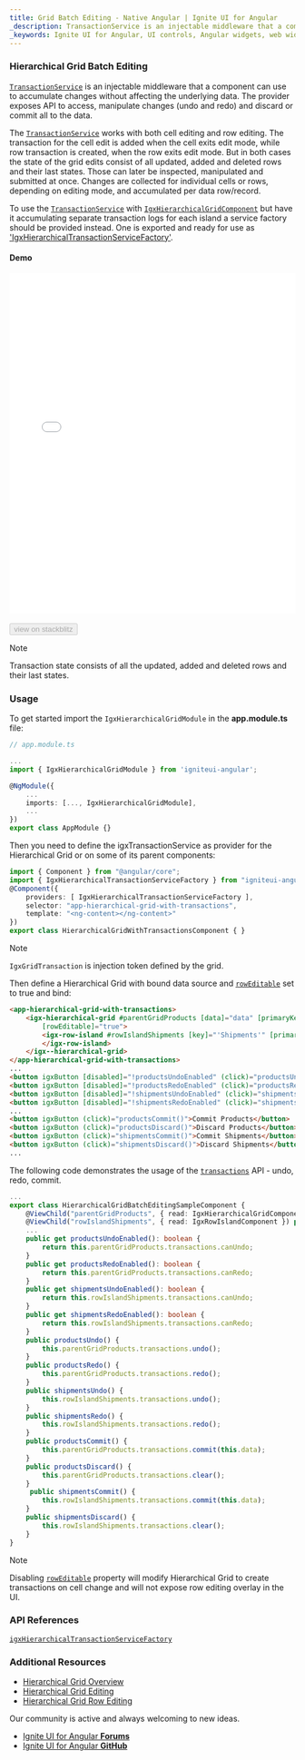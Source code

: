 ```yaml
---
title: Grid Batch Editing - Native Angular | Ignite UI for Angular
_description: TransactionService is an injectable middleware that a component can use to accumulate changes without affecting the underlying data. The provider exposes API to access, manipulate changes (undo and redo) and discard or commit all to the data.
_keywords: Ignite UI for Angular, UI controls, Angular widgets, web widgets, UI widgets, Angular, Native Angular Components Suite, Native Angular Controls, Native Angular Components Library, Native Angular Component, Angular Grid, Angular Data Grid component, Angular Data Grid control, Angular Grid component, Angular Grid control, Angular High Performance Grid, Cell Editing, Row Editing, Batch Updating, Batch Editing, Transactions
---
```


### Hierarchical Grid Batch Editing


[`TransactionService`]({environment:angularApiUrl}/classes/igxtransactionservice.html) is an injectable middleware that a component can use to accumulate changes without affecting the underlying data. The provider exposes API to access, manipulate changes (undo and redo) and discard or commit all to the data.

The [`TransactionService`]({environment:angularApiUrl}/classes/igxtransactionservice.html) works with both cell editing and row editing. The transaction for the cell edit is added when the cell exits edit mode, while row transaction is created, when the row exits edit mode. But in both cases the state of the grid edits consist of all updated, added and deleted rows and their last states. Those can later be inspected, manipulated and submitted at once. Changes are collected for individual cells or rows, depending on editing mode, and accumulated per data row/record.



To use the [`TransactionService`]({environment:angularApiUrl}/classes/igxtransactionservice.html) with [`IgxHierarchicalGridComponent`]({environment:angularApiUrl}/classes/igxhierarchicalgridcomponent.html) but have it accumulating separate transaction logs for each island a service factory should be provided instead. One is exported and ready for use as ['IgxHierarchicalTransactionServiceFactory']({environment:angularApiUrl}/classes/igxhierarchicaltransactionservicefactory.html).


#### Demo




<div class="sample-container loading" style="height:600px">
    <iframe id="hierarchical-grid-batch-editing-sample-iframe" src='{environment:demosBaseUrl}/hierarchical-grid/hierarchical-grid-batch-editing' width="100%" height="100%" seamless frameBorder="0" onload="onSampleIframeContentLoaded(this);"></iframe>
</div>
<br/>
<div>
<button data-localize="stackblitz" disabled class="stackblitz-btn" data-iframe-id="hierarchical-grid-batch-editing-sample-iframe" data-demos-base-url="{environment:demosBaseUrl}">view on stackblitz</button>
</div>
<div class="divider--half"></div>


> [!NOTE]
> Transaction state consists of all the updated, added and deleted rows and their last states.

### Usage

To get started import the `IgxHierarchicalGridModule` in the **app.module.ts** file:

```typescript
// app.module.ts

...
import { IgxHierarchicalGridModule } from 'igniteui-angular';

@NgModule({
    ...
    imports: [..., IgxHierarchicalGridModule],
    ...
})
export class AppModule {}
```

Then you need to define the igxTransactionService as provider for the Hierarchical Grid or on some of its parent components:




```typescript
import { Component } from "@angular/core";
import { IgxHierarchicalTransactionServiceFactory } from "igniteui-angular";
@Component({
    providers: [ IgxHierarchicalTransactionServiceFactory ],
    selector: "app-hierarchical-grid-with-transactions",
    template: "<ng-content></ng-content>"
})
export class HierarchicalGridWithTransactionsComponent { }
```

> [!NOTE]
> `IgxGridTransaction` is injection token defined by the grid.

Then define a Hierarchical Grid with bound data source and [`rowEditable`]({environment:angularApiUrl}/classes/igxhierarchicalgridcomponent.html#roweditable) set to true and bind:




```html
<app-hierarchical-grid-with-transactions>
    <igx-hierarchical-grid #parentGridProducts [data]="data" [primaryKey]="'ProductID'" width="100%" height="500px"
        [rowEditable]="true">
        <igx-row-island #rowIslandShipments [key]="'Shipments'" [primaryKey]="'ShipmentID'" [rowEditable]="true">
        </igx-row-island>
    </igx--hierarchical-grid>
</app-hierarchical-grid-with-transactions>
...
<button igxButton [disabled]="!productsUndoEnabled" (click)="productsUndo()">Undo Products</button>
<button igxButton [disabled]="!productsRedoEnabled" (click)="productsRedo()">Redo Products</button>
<button igxButton [disabled]="!shipmentsUndoEnabled" (click)="shipmentsUndo()">Undo Shipments</button>
<button igxButton [disabled]="!shipmentsRedoEnabled" (click)="shipmentsRedo()">Redo Shipments</button>
...
<button igxButton (click)="productsCommit()">Commit Products</button>
<button igxButton (click)="productsDiscard()">Discard Products</button>
<button igxButton (click)="shipmentsCommit()">Commit Shipments</button>
<button igxButton (click)="shipmentsDiscard()">Discard Shipments</button>
...

```





The following code demonstrates the usage of the [`transactions`]({environment:angularApiUrl}/classes/igxtransactionservice.html#) API - undo, redo, commit.

```typescript
...
export class HierarchicalGridBatchEditingSampleComponent {
    @ViewChild("parentGridProducts", { read: IgxHierarchicalGridComponent }) public parentGridProducts: IgxHierarchicalGridComponent;
    @ViewChild("rowIslandShipments", { read: IgxRowIslandComponent }) public rowIslandShipments: IgxRowIslandComponent;
    ...
    public get productsUndoEnabled(): boolean {
        return this.parentGridProducts.transactions.canUndo;
    }
    public get productsRedoEnabled(): boolean {
        return this.parentGridProducts.transactions.canRedo;
    }
    public get shipmentsUndoEnabled(): boolean {
        return this.rowIslandShipments.transactions.canUndo;
    }
    public get shipmentsRedoEnabled(): boolean {
        return this.rowIslandShipments.transactions.canRedo;
    }
    public productsUndo() {
        this.parentGridProducts.transactions.undo();
    }
    public productsRedo() {
        this.parentGridProducts.transactions.redo();
    }
    public shipmentsUndo() {
        this.rowIslandShipments.transactions.undo();
    }
    public shipmentsRedo() {
        this.rowIslandShipments.transactions.redo();
    }
    public productsCommit() {
        this.parentGridProducts.transactions.commit(this.data);
    }
    public productsDiscard() {
        this.parentGridProducts.transactions.clear();
    }
     public shipmentsCommit() {
        this.rowIslandShipments.transactions.commit(this.data);
    }
    public shipmentsDiscard() {
        this.rowIslandShipments.transactions.clear();
    }
}
```


> [!NOTE]
> Disabling [`rowEditable`]({environment:angularApiUrl}/classes/igxhierarchicalgridcomponent.html#roweditable) property will modify Hierarchical Grid to create transactions on cell change and will not expose row editing overlay in the UI.

### API References




[`igxHierarchicalTransactionServiceFactory`]({environment:angularApiUrl}/classes/igxhierarchicaltransactionservicefactory.html)


### Additional Resources

* [Hierarchical Grid Overview](hierarchical_grid.md)
* [Hierarchical Grid Editing](editing.md)
* [Hierarchical Grid Row Editing](row_editing.md)

<div class="divider--half"></div>
Our community is active and always welcoming to new ideas.

* [Ignite UI for Angular **Forums**](https://www.infragistics.com/community/forums/f/ignite-ui-for-angular)
* [Ignite UI for Angular **GitHub**](https://github.com/IgniteUI/igniteui-angular)